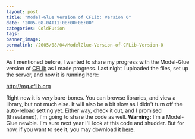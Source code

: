```yaml
---
layout: post
title: "Model-Glue Version of CFLib: Version 0"
date: "2005-08-04T11:08:00+06:00"
categories: ColdFusion 
tags: 
banner_image: 
permalink: /2005/08/04/ModelGlue-Version-of-CFLib-Version-0
---
```


As I mentioned before, I wanted to share my progress with the Model-Glue version of <a href="http://www.cflib.org">CFLib</a> as I made progress. Last night I uploaded the files, set up the server, and now it is running here:

<a href="http://mg.cflib.org">http://mg.cflib.org</a>

Right now it is <i>very</i> bare-bones. You can browse libraries, and view a library, but not much else. It will also be a bit slow as I didn't turn off the auto-reload setting yet. Either way, check it out, and I promised (threatened), I'm going to share the code as well. <b>Warning:</b> I'm a Model-Glue newbie. I'm sure next year I'll look at this code and shudder. But for now, if you want to see it, you may download it <a href="http://ray.camdenfamily.com/downloads/beta.cflib.org.zip">here</a>.